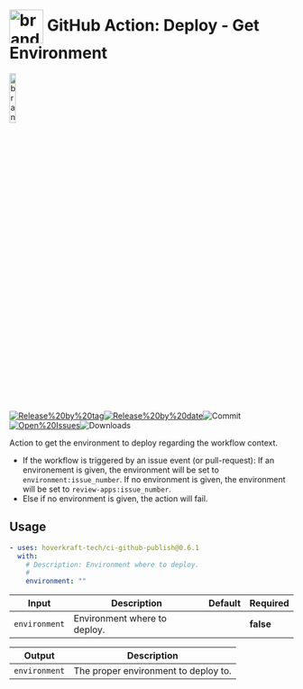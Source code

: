 <!-- start title -->

# <img src=".github/ghadocs/branding.svg" width="60px" align="center" alt="branding<icon:flag color:blue>" /> GitHub Action: Deploy - Get Environment

<!-- end title -->
<!--
// jscpd:ignore-start
-->
<!-- start branding -->

<img src=".github/ghadocs/branding.svg" width="15%" align="center" alt="branding<icon:flag color:blue>" />

<!-- end branding -->
<!-- markdownlint-disable MD013 -->
<!-- start badges -->

<a href="https%3A%2F%2Fgithub.com%2Fhoverkraft-tech%2Fci-github-publish%2Freleases%2Flatest"><img src="https://img.shields.io/github/v/release/hoverkraft-tech/ci-github-publish?display_name=tag&sort=semver&logo=github&style=flat-square" alt="Release%20by%20tag" /></a><a href="https%3A%2F%2Fgithub.com%2Fhoverkraft-tech%2Fci-github-publish%2Freleases%2Flatest"><img src="https://img.shields.io/github/release-date/hoverkraft-tech/ci-github-publish?display_name=tag&sort=semver&logo=github&style=flat-square" alt="Release%20by%20date" /></a><img src="https://img.shields.io/github/last-commit/hoverkraft-tech/ci-github-publish?logo=github&style=flat-square" alt="Commit" /><a href="https%3A%2F%2Fgithub.com%2Fhoverkraft-tech%2Fci-github-publish%2Fissues"><img src="https://img.shields.io/github/issues/hoverkraft-tech/ci-github-publish?logo=github&style=flat-square" alt="Open%20Issues" /></a><img src="https://img.shields.io/github/downloads/hoverkraft-tech/ci-github-publish/total?logo=github&style=flat-square" alt="Downloads" />

<!-- end badges -->
<!--
// jscpd:ignore-end
-->
<!-- start description -->

Action to get the environment to deploy regarding the workflow context.

- If the workflow is triggered by an issue event (or pull-request):
  If an environement is given, the environment will be set to `environment:issue_number`.
  If no environment is given, the environment will be set to `review-apps:issue_number`.
- Else if no environment is given, the action will fail.

<!-- end description -->
<!-- start contents -->
<!-- end contents -->

## Usage

<!-- start usage -->

```yaml
- uses: hoverkraft-tech/ci-github-publish@0.6.1
  with:
    # Description: Environment where to deploy.
    #
    environment: ""
```

<!-- end usage -->
<!-- start inputs -->

| **Input**                | **Description**              | **Default** | **Required** |
| ------------------------ | ---------------------------- | ----------- | ------------ |
| <code>environment</code> | Environment where to deploy. |             | **false**    |

<!-- end inputs -->
<!-- start outputs -->

| **Output**               | **Description**                      |
| ------------------------ | ------------------------------------ |
| <code>environment</code> | The proper environment to deploy to. |

<!-- end outputs -->
<!-- start [.github/ghadocs/examples/] -->
<!-- end [.github/ghadocs/examples/] -->

